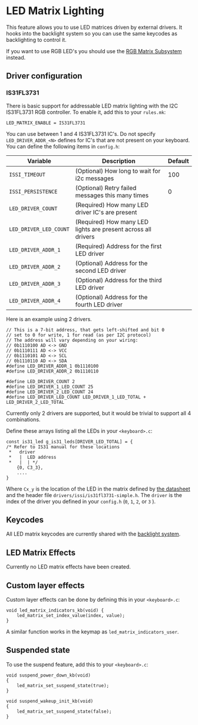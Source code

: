 # LED Matrix Lighting

This feature allows you to use LED matrices driven by external drivers. It hooks into the backlight system so you can use the same keycodes as backlighting to control it.

If you want to use RGB LED's you should use the [RGB Matrix Subsystem](feature_rgb_matrix.md) instead.

## Driver configuration

### IS31FL3731

There is basic support for addressable LED matrix lighting with the I2C IS31FL3731 RGB controller. To enable it, add this to your `rules.mk`:

    LED_MATRIX_ENABLE = IS31FL3731
    
You can use between 1 and 4 IS31FL3731 IC's. Do not specify `LED_DRIVER_ADDR_<N>` defines for IC's that are not present on your keyboard. You can define the following items in `config.h`:

| Variable | Description | Default |
|----------|-------------|---------|
| `ISSI_TIMEOUT` | (Optional) How long to wait for i2c messages | 100 |
| `ISSI_PERSISTENCE` | (Optional) Retry failed messages this many times | 0 |
| `LED_DRIVER_COUNT` | (Required) How many LED driver IC's are present | |
| `LED_DRIVER_LED_COUNT` | (Required) How many LED lights are present across all drivers | |
| `LED_DRIVER_ADDR_1` | (Required) Address for the first LED driver | |
| `LED_DRIVER_ADDR_2` | (Optional) Address for the second LED driver | |
| `LED_DRIVER_ADDR_3` | (Optional) Address for the third LED driver | |
| `LED_DRIVER_ADDR_4` | (Optional) Address for the fourth LED driver | |

Here is an example using 2 drivers.

	// This is a 7-bit address, that gets left-shifted and bit 0
	// set to 0 for write, 1 for read (as per I2C protocol)
	// The address will vary depending on your wiring:
	// 0b1110100 AD <-> GND
	// 0b1110111 AD <-> VCC
	// 0b1110101 AD <-> SCL
	// 0b1110110 AD <-> SDA
	#define LED_DRIVER_ADDR_1 0b1110100
	#define LED_DRIVER_ADDR_2 0b1110110

	#define LED_DRIVER_COUNT 2
	#define LED_DRIVER_1_LED_COUNT 25
	#define LED_DRIVER_2_LED_COUNT 24
	#define LED_DRIVER_LED_COUNT LED_DRIVER_1_LED_TOTAL + LED_DRIVER_2_LED_TOTAL

Currently only 2 drivers are supported, but it would be trivial to support all 4 combinations.

Define these arrays listing all the LEDs in your `<keyboard>.c`:

	const is31_led g_is31_leds[DRIVER_LED_TOTAL] = {
	/* Refer to IS31 manual for these locations
	 *   driver
	 *   |  LED address
	 *   |  | */
	    {0, C3_3},
	    ....
	}

Where `Cx_y` is the location of the LED in the matrix defined by [the datasheet](http://www.issi.com/WW/pdf/31FL3731.pdf) and the header file `drivers/issi/is31fl3731-simple.h`. The `driver` is the index of the driver you defined in your `config.h` (`0`, `1`, `2`, or `3` ).

## Keycodes

All LED matrix keycodes are currently shared with the [backlight system](feature_backlight.md).

## LED Matrix Effects

Currently no LED matrix effects have been created.

## Custom layer effects

Custom layer effects can be done by defining this in your `<keyboard>.c`:

    void led_matrix_indicators_kb(void) {
        led_matrix_set_index_value(index, value);
    }

A similar function works in the keymap as `led_matrix_indicators_user`.

## Suspended state

To use the suspend feature, add this to your `<keyboard>.c`:

	void suspend_power_down_kb(void)
	{
	    led_matrix_set_suspend_state(true);
	}

	void suspend_wakeup_init_kb(void)
	{
	    led_matrix_set_suspend_state(false);
	}
